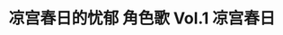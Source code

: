 ---
logo: images/music/凉宫春日的忧郁角色歌Vol1凉宫春日.jpg
title: 凉宫春日的忧郁 角色歌 Vol.1 凉宫春日
subTitle: TV动画《凉宫春日的忧郁 2006版》中凉宫春日（CV.平野绫）的角色歌，包含独唱版晴天好心情，由Lantis于2006年7月5日发售

category: 音乐

hasResource: true
downloadList:
  - intro: flac+jpg
    size: 179MB
    link: https://pan.baidu.com/s/11MrMavy91hilHS0Eb_FStw
  - intro: 云盘 提取码:uid4
    size: 179MB
    link: https://pan.baidu.com/s/11MrMavy91hilHS0Eb_FStw

downloadContent: |
  TV动画《凉宫春日的忧郁 2006版》中凉宫春日（CV. 平野绫）的角色歌，包含独唱版晴天好心情，由Lantis于2006年7月5日发售。<br>
  日本アニメ史上最高の話題作となった『涼宮ハルヒの憂鬱』。関連CDが軒並み数万枚～10万枚以上のヒットとなり、社会現象化。様々な賞を受賞！2006年7月に発売されたキャラクターソング3枚もアニメキャラソンでは史上最高レベルの売上げ、各5万枚以上を達成！<br>
  收录曲：<br>
  1．パラレル Days<br>
  作詞：畑 亜貴　作曲：藤田淳平　編曲：鈴木マサキ<br>
  2．SOS ならだいじょーぶ<br>
  作詞：畑 亜貴　作曲：宮崎 誠　編曲：宅見将典<br>
  3．ハレ晴レユカイ<br>
  作詞：畑 亜貴　作曲：田代智一　編曲：安藤高弘<br>
  4．パラレル Days （off vocal）<br>
  5．SOS ならだいじょーぶ（off vocal）<br>
  6．ハレ晴レユカイ（off vocal）<br><br>
  版权属于:VCB-Studio<br>
  文件地址:https://vcb-s.com/archives/11328
---